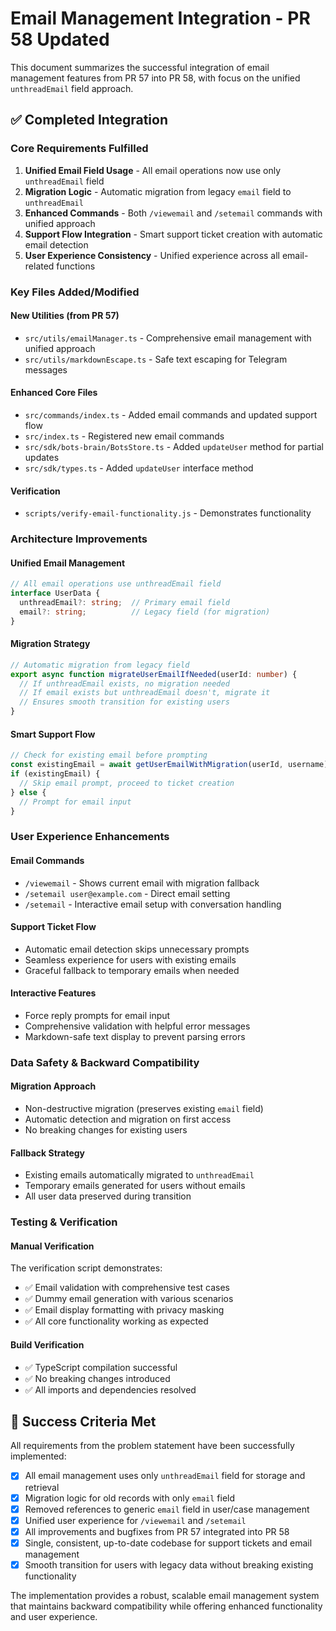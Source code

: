 # Email Management Integration - PR 58 Updated

This document summarizes the successful integration of email management features from PR 57 into PR 58, with focus on the unified `unthreadEmail` field approach.

## ✅ Completed Integration

### Core Requirements Fulfilled

1. **Unified Email Field Usage** - All email operations now use only `unthreadEmail` field
2. **Migration Logic** - Automatic migration from legacy `email` field to `unthreadEmail`
3. **Enhanced Commands** - Both `/viewemail` and `/setemail` commands with unified approach
4. **Support Flow Integration** - Smart support ticket creation with automatic email detection
5. **User Experience Consistency** - Unified experience across all email-related functions

### Key Files Added/Modified

#### New Utilities (from PR 57)
- `src/utils/emailManager.ts` - Comprehensive email management with unified approach
- `src/utils/markdownEscape.ts` - Safe text escaping for Telegram messages

#### Enhanced Core Files  
- `src/commands/index.ts` - Added email commands and updated support flow
- `src/index.ts` - Registered new email commands
- `src/sdk/bots-brain/BotsStore.ts` - Added `updateUser` method for partial updates
- `src/sdk/types.ts` - Added `updateUser` interface method

#### Verification
- `scripts/verify-email-functionality.js` - Demonstrates functionality

### Architecture Improvements

#### Unified Email Management
```typescript
// All email operations use unthreadEmail field
interface UserData {
  unthreadEmail?: string;  // Primary email field
  email?: string;          // Legacy field (for migration)
}
```

#### Migration Strategy
```typescript
// Automatic migration from legacy field
export async function migrateUserEmailIfNeeded(userId: number) {
  // If unthreadEmail exists, no migration needed
  // If email exists but unthreadEmail doesn't, migrate it
  // Ensures smooth transition for existing users
}
```

#### Smart Support Flow
```typescript
// Check for existing email before prompting
const existingEmail = await getUserEmailWithMigration(userId, username);
if (existingEmail) {
  // Skip email prompt, proceed to ticket creation
} else {
  // Prompt for email input
}
```

### User Experience Enhancements

#### Email Commands
- `/viewemail` - Shows current email with migration fallback
- `/setemail user@example.com` - Direct email setting
- `/setemail` - Interactive email setup with conversation handling

#### Support Ticket Flow
- Automatic email detection skips unnecessary prompts
- Seamless experience for users with existing emails
- Graceful fallback to temporary emails when needed

#### Interactive Features
- Force reply prompts for email input
- Comprehensive validation with helpful error messages
- Markdown-safe text display to prevent parsing errors

### Data Safety & Backward Compatibility

#### Migration Approach
- Non-destructive migration (preserves existing `email` field)
- Automatic detection and migration on first access
- No breaking changes for existing users

#### Fallback Strategy
- Existing emails automatically migrated to `unthreadEmail`
- Temporary emails generated for users without emails
- All user data preserved during transition

### Testing & Verification

#### Manual Verification
The verification script demonstrates:
- ✅ Email validation with comprehensive test cases
- ✅ Dummy email generation with various scenarios  
- ✅ Email display formatting with privacy masking
- ✅ All core functionality working as expected

#### Build Verification
- ✅ TypeScript compilation successful
- ✅ No breaking changes introduced
- ✅ All imports and dependencies resolved

## 🎯 Success Criteria Met

All requirements from the problem statement have been successfully implemented:

- [x] All email management uses only `unthreadEmail` field for storage and retrieval
- [x] Migration logic for old records with only `email` field
- [x] Removed references to generic `email` field in user/case management
- [x] Unified user experience for `/viewemail` and `/setemail`
- [x] All improvements and bugfixes from PR 57 integrated into PR 58
- [x] Single, consistent, up-to-date codebase for support tickets and email management
- [x] Smooth transition for users with legacy data without breaking existing functionality

The implementation provides a robust, scalable email management system that maintains backward compatibility while offering enhanced functionality and user experience.